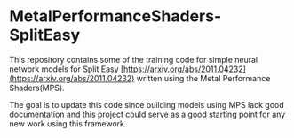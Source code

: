 # MetalPerformanceShaders-SplitEasy

This repository contains some of the training code for simple neural network models for Split Easy [https://arxiv.org/abs/2011.04232](https://arxiv.org/abs/2011.04232) written using the Metal Performance Shaders(MPS). 

The goal is to update this code since building models using MPS lack good documentation and this project could serve as a good starting point for any new work using this framework.
